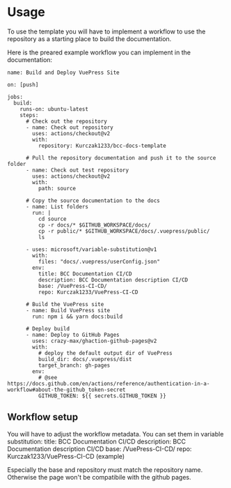 # Usage

To use the template you will have to implement a workflow to use the repository as a starting place to build the documentation.

Here is the preared example workflow you can implement in the documentation:
```
name: Build and Deploy VuePress Site

on: [push]

jobs:
  build:
    runs-on: ubuntu-latest
    steps:
      # Check out the repository
      - name: Check out repository
        uses: actions/checkout@v2
        with:
          repository: Kurczak1233/bcc-docs-template 

      # Pull the repository documentation and push it to the source folder
      - name: Check out test repository
        uses: actions/checkout@v2
        with:
          path: source

      # Copy the source documentation to the docs
      - name: List folders
        run: |
          cd source
          cp -r docs/* $GITHUB_WORKSPACE/docs/
          cp -r public/* $GITHUB_WORKSPACE/docs/.vuepress/public/
          ls

      - uses: microsoft/variable-substitution@v1
        with:
          files: "docs/.vuepress/userConfig.json"
        env:
          title: BCC Documentation CI/CD
          description: BCC Documentation description CI/CD
          base: /VuePress-CI-CD/
          repo: Kurczak1233/VuePress-CI-CD

      # Build the VuePress site
      - name: Build VuePress site
        run: npm i && yarn docs:build

      # Deploy build
      - name: Deploy to GitHub Pages
        uses: crazy-max/ghaction-github-pages@v2
        with:
          # deploy the default output dir of VuePress
          build_dir: docs/.vuepress/dist
          target_branch: gh-pages
        env:
          # @see https://docs.github.com/en/actions/reference/authentication-in-a-workflow#about-the-github_token-secret
          GITHUB_TOKEN: ${{ secrets.GITHUB_TOKEN }}
```

## Workflow setup

You will have to adjust the workflow metadata. You can set them in variable substitution:
  title: BCC Documentation CI/CD
  description: BCC Documentation description CI/CD
  base: /VuePress-CI-CD/
  repo: Kurczak1233/VuePress-CI-CD
    (example)

Especially the base and repository must match the repository name. Otherwise the page won't be compatibile with the github pages.